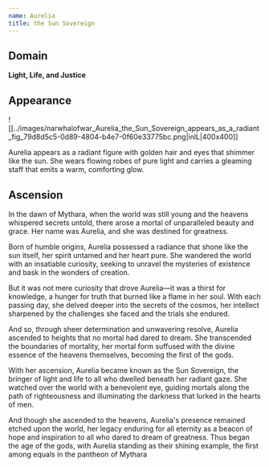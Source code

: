 ```yaml
---
name: Aurelia
title: the Sun Sovereign
---
```


## Domain
**Light, Life, and Justice**

## Appearance

![[../images/narwhalofwar_Aurelia_the_Sun_Sovereign_appears_as_a_radiant_fig_79d8d5c5-0d89-4804-b4e7-0f60e33775bc.png|inlL|400x400]]

Aurelia appears as a radiant figure with golden hair and eyes that shimmer like the sun. She wears flowing robes of pure light and carries a gleaming staff that emits a warm, comforting glow.

## Ascension

In the dawn of Mythara, when the world was still young and the heavens whispered secrets untold, there arose a mortal of unparalleled beauty and grace. Her name was Aurelia, and she was destined for greatness.

Born of humble origins, Aurelia possessed a radiance that shone like the sun itself, her spirit untamed and her heart pure. She wandered the world with an insatiable curiosity, seeking to unravel the mysteries of existence and bask in the wonders of creation.

But it was not mere curiosity that drove Aurelia—it was a thirst for knowledge, a hunger for truth that burned like a flame in her soul. With each passing day, she delved deeper into the secrets of the cosmos, her intellect sharpened by the challenges she faced and the trials she endured.

And so, through sheer determination and unwavering resolve, Aurelia ascended to heights that no mortal had dared to dream. She transcended the boundaries of mortality, her mortal form suffused with the divine essence of the heavens themselves, becoming the first of the gods.

With her ascension, Aurelia became known as the Sun Sovereign, the bringer of light and life to all who dwelled beneath her radiant gaze. She watched over the world with a benevolent eye, guiding mortals along the path of righteousness and illuminating the darkness that lurked in the hearts of men.

And though she ascended to the heavens, Aurelia's presence remained etched upon the world, her legacy enduring for all eternity as a beacon of hope and inspiration to all who dared to dream of greatness. Thus began the age of the gods, with Aurelia standing as their shining example, the first among equals in the pantheon of Mythara

